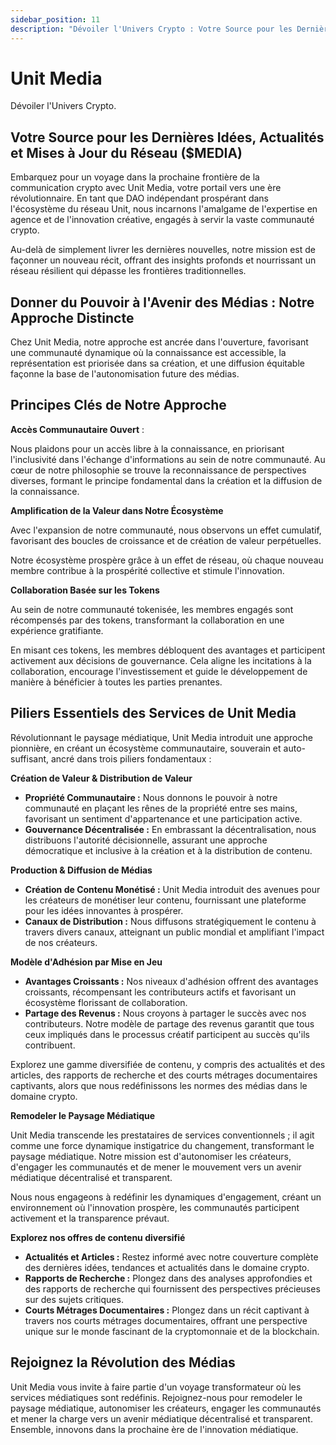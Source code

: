 ```yaml
---
sidebar_position: 11
description: "Dévoiler l'Univers Crypto : Votre Source pour les Dernières Idées, Actualités et Mises à Jour du Réseau"
---
```


# Unit Media

Dévoiler l'Univers Crypto.

## Votre Source pour les Dernières Idées, Actualités et Mises à Jour du Réseau ($MEDIA)

Embarquez pour un voyage dans la prochaine frontière de la communication crypto avec Unit Media, votre portail vers une ère révolutionnaire. En tant que DAO indépendant prospérant dans l'écosystème du réseau Unit, nous incarnons l'amalgame de l'expertise en agence et de l'innovation créative, engagés à servir la vaste communauté crypto.

Au-delà de simplement livrer les dernières nouvelles, notre mission est de façonner un nouveau récit, offrant des insights profonds et nourrissant un réseau résilient qui dépasse les frontières traditionnelles.

## Donner du Pouvoir à l'Avenir des Médias : Notre Approche Distincte

Chez Unit Media, notre approche est ancrée dans l'ouverture, favorisant une communauté dynamique où la connaissance est accessible, la représentation est priorisée dans sa création, et une diffusion équitable façonne la base de l'autonomisation future des médias.

## Principes Clés de Notre Approche

**Accès Communautaire Ouvert** :

Nous plaidons pour un accès libre à la connaissance, en priorisant l'inclusivité dans l'échange d'informations au sein de notre communauté. Au cœur de notre philosophie se trouve la reconnaissance de perspectives diverses, formant le principe fondamental dans la création et la diffusion de la connaissance.

**Amplification de la Valeur dans Notre Écosystème**

Avec l'expansion de notre communauté, nous observons un effet cumulatif, favorisant des boucles de croissance et de création de valeur perpétuelles.

Notre écosystème prospère grâce à un effet de réseau, où chaque nouveau membre contribue à la prospérité collective et stimule l'innovation.

**Collaboration Basée sur les Tokens**

Au sein de notre communauté tokenisée, les membres engagés sont récompensés par des tokens, transformant la collaboration en une expérience gratifiante.

En misant ces tokens, les membres débloquent des avantages et participent activement aux décisions de gouvernance. Cela aligne les incitations à la collaboration, encourage l'investissement et guide le développement de manière à bénéficier à toutes les parties prenantes.

## Piliers Essentiels des Services de Unit Media

Révolutionnant le paysage médiatique, Unit Media introduit une approche pionnière, en créant un écosystème communautaire, souverain et auto-suffisant, ancré dans trois piliers fondamentaux :

**Création de Valeur & Distribution de Valeur**

- **Propriété Communautaire :** Nous donnons le pouvoir à notre communauté en plaçant les rênes de la propriété entre ses mains, favorisant un sentiment d'appartenance et une participation active.
- **Gouvernance Décentralisée :** En embrassant la décentralisation, nous distribuons l'autorité décisionnelle, assurant une approche démocratique et inclusive à la création et à la distribution de contenu.

**Production & Diffusion de Médias**

- **Création de Contenu Monétisé :** Unit Media introduit des avenues pour les créateurs de monétiser leur contenu, fournissant une plateforme pour les idées innovantes à prospérer.
- **Canaux de Distribution :** Nous diffusons stratégiquement le contenu à travers divers canaux, atteignant un public mondial et amplifiant l'impact de nos créateurs.

**Modèle d'Adhésion par Mise en Jeu**

- **Avantages Croissants :** Nos niveaux d'adhésion offrent des avantages croissants, récompensant les contributeurs actifs et favorisant un écosystème florissant de collaboration.
- **Partage des Revenus :** Nous croyons à partager le succès avec nos contributeurs. Notre modèle de partage des revenus garantit que tous ceux impliqués dans le processus créatif participent au succès qu'ils contribuent.

Explorez une gamme diversifiée de contenu, y compris des actualités et des articles, des rapports de recherche et des courts métrages documentaires captivants, alors que nous redéfinissons les normes des médias dans le domaine crypto.

**Remodeler le Paysage Médiatique**

Unit Media transcende les prestataires de services conventionnels ; il agit comme une force dynamique instigatrice du changement, transformant le paysage médiatique. Notre mission est d'autonomiser les créateurs, d'engager les communautés et de mener le mouvement vers un avenir médiatique décentralisé et transparent.

Nous nous engageons à redéfinir les dynamiques d'engagement, créant un environnement où l'innovation prospère, les communautés participent activement et la transparence prévaut.

**Explorez nos offres de contenu diversifié**

- **Actualités et Articles :** Restez informé avec notre couverture complète des dernières idées, tendances et actualités dans le domaine crypto.
- **Rapports de Recherche :** Plongez dans des analyses approfondies et des rapports de recherche qui fournissent des perspectives précieuses sur des sujets critiques.
- **Courts Métrages Documentaires :** Plongez dans un récit captivant à travers nos courts métrages documentaires, offrant une perspective unique sur le monde fascinant de la cryptomonnaie et de la blockchain.

## Rejoignez la Révolution des Médias

Unit Media vous invite à faire partie d'un voyage transformateur où les services médiatiques sont redéfinis. Rejoignez-nous pour remodeler le paysage médiatique, autonomiser les créateurs, engager les communautés et mener la charge vers un avenir médiatique décentralisé et transparent. Ensemble, innovons dans la prochaine ère de l'innovation médiatique.
